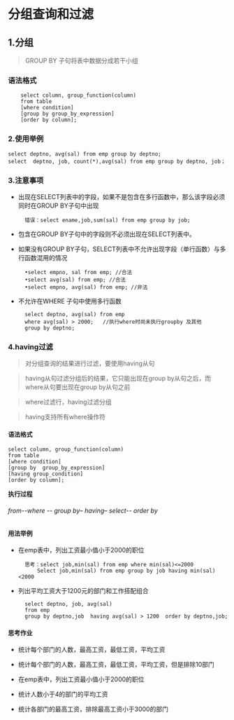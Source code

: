 # 分组查询和过滤
## 1.分组

> GROUP BY 子句将表中数据分成若干小组

### 语法格式

        select column, group_function(column)
        from table
        [where condition]
        [group by group_by_expression]
        [order by column];

### 2.使用举例

    select deptno, avg(sal) from emp group by deptno;
    select  deptno, job, count(*),avg(sal) from emp group by deptno, job；


### 3.注意事项
- 出现在SELECT列表中的字段，如果不是包含在多行函数中，那么该字段必须同时在GROUP BY子句中出现

        错误：select ename,job,sum(sal) from emp group by job;
- 包含在GROUP BY子句中的字段则不必须出现在SELECT列表中。         

- 如果没有GROUP BY子句，SELECT列表中不允许出现字段（单行函数）与多行函数混用的情况

        •select empno, sal from emp; //合法
        •select avg(sal) from emp; //合法
        •select empno, avg(sal) from emp; //非法
- 不允许在WHERE 子句中使用多行函数

        select deptno, avg(sal) from emp
        where avg(sal) > 2000;   //执行where时尚未执行groupby 及其他
        group by deptno;

### 4.having过滤

> 对分组查询的结果进行过滤，要使用having从句

> having从句过滤分组后的结果，它只能出现在group by从句之后，而where从句要出现在group by从句之前

> where过滤行，having过滤分组

> having支持所有where操作符

#### 语法格式

    select column, group_function(column)
    from table
    [where condition]
    [group by  group_by_expression]
    [having group_condition]
    [order by column];
**执行过程**
###### from--where -- group  by– having– select-- order  by

#### 用法举例

- 在emp表中，列出工资最小值小于2000的职位

        思考：select job,min(sal) from emp where min(sal)<=2000
            Select job,min(sal) from emp group by job having min(sal)<2000

- 列出平均工资大于1200元的部门和工作搭配组合

        select deptno, job, avg(sal)  
        from emp
        group by deptno,job  having avg(sal) > 1200  order by deptno,job;

#### 思考作业
- 统计每个部门的人数，最高工资，最低工资，平均工资
- 统计每个部门的人数，最高工资，最低工资，平均工资，但是排除10部门
- 在emp表中，列出工资最小值小于2000的职位
- 统计人数小于4的部门的平均工资

- 统计各部门的最高工资，排除最高工资小于3000的部门